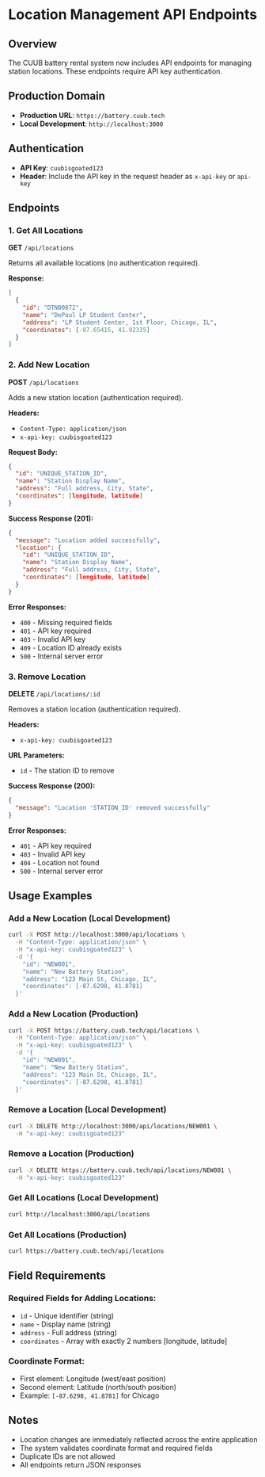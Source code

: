 # Location Management API Endpoints

## Overview
The CUUB battery rental system now includes API endpoints for managing station locations. These endpoints require API key authentication.

## Production Domain
- **Production URL**: `https://battery.cuub.tech`
- **Local Development**: `http://localhost:3000`

## Authentication
- **API Key**: `cuubisgoated123`
- **Header**: Include the API key in the request header as `x-api-key` or `api-key`

## Endpoints

### 1. Get All Locations
**GET** `/api/locations`

Returns all available locations (no authentication required).

**Response:**
```json
[
  {
    "id": "DTN00872",
    "name": "DePaul LP Student Center",
    "address": "LP Student Center, 1st Floor, Chicago, IL",
    "coordinates": [-87.65415, 41.92335]
  }
]
```

### 2. Add New Location
**POST** `/api/locations`

Adds a new station location (authentication required).

**Headers:**
- `Content-Type: application/json`
- `x-api-key: cuubisgoated123`

**Request Body:**
```json
{
  "id": "UNIQUE_STATION_ID",
  "name": "Station Display Name",
  "address": "Full address, City, State",
  "coordinates": [longitude, latitude]
}
```

**Success Response (201):**
```json
{
  "message": "Location added successfully",
  "location": {
    "id": "UNIQUE_STATION_ID",
    "name": "Station Display Name",
    "address": "Full address, City, State",
    "coordinates": [longitude, latitude]
  }
}
```

**Error Responses:**
- `400` - Missing required fields
- `401` - API key required
- `403` - Invalid API key
- `409` - Location ID already exists
- `500` - Internal server error

### 3. Remove Location
**DELETE** `/api/locations/:id`

Removes a station location (authentication required).

**Headers:**
- `x-api-key: cuubisgoated123`

**URL Parameters:**
- `id` - The station ID to remove

**Success Response (200):**
```json
{
  "message": "Location 'STATION_ID' removed successfully"
}
```

**Error Responses:**
- `401` - API key required
- `403` - Invalid API key
- `404` - Location not found
- `500` - Internal server error

## Usage Examples

### Add a New Location (Local Development)
```bash
curl -X POST http://localhost:3000/api/locations \
  -H "Content-Type: application/json" \
  -H "x-api-key: cuubisgoated123" \
  -d '{
    "id": "NEW001",
    "name": "New Battery Station",
    "address": "123 Main St, Chicago, IL",
    "coordinates": [-87.6298, 41.8781]
  }'
```

### Add a New Location (Production)
```bash
curl -X POST https://battery.cuub.tech/api/locations \
  -H "Content-Type: application/json" \
  -H "x-api-key: cuubisgoated123" \
  -d '{
    "id": "NEW001",
    "name": "New Battery Station",
    "address": "123 Main St, Chicago, IL",
    "coordinates": [-87.6298, 41.8781]
  }'
```

### Remove a Location (Local Development)
```bash
curl -X DELETE http://localhost:3000/api/locations/NEW001 \
  -H "x-api-key: cuubisgoated123"
```

### Remove a Location (Production)
```bash
curl -X DELETE https://battery.cuub.tech/api/locations/NEW001 \
  -H "x-api-key: cuubisgoated123"
```

### Get All Locations (Local Development)
```bash
curl http://localhost:3000/api/locations
```

### Get All Locations (Production)
```bash
curl https://battery.cuub.tech/api/locations
```

## Field Requirements

### Required Fields for Adding Locations:
- `id` - Unique identifier (string)
- `name` - Display name (string)
- `address` - Full address (string)
- `coordinates` - Array with exactly 2 numbers [longitude, latitude]

### Coordinate Format:
- First element: Longitude (west/east position)
- Second element: Latitude (north/south position)
- Example: `[-87.6298, 41.8781]` for Chicago

## Notes
- Location changes are immediately reflected across the entire application
- The system validates coordinate format and required fields
- Duplicate IDs are not allowed
- All endpoints return JSON responses
